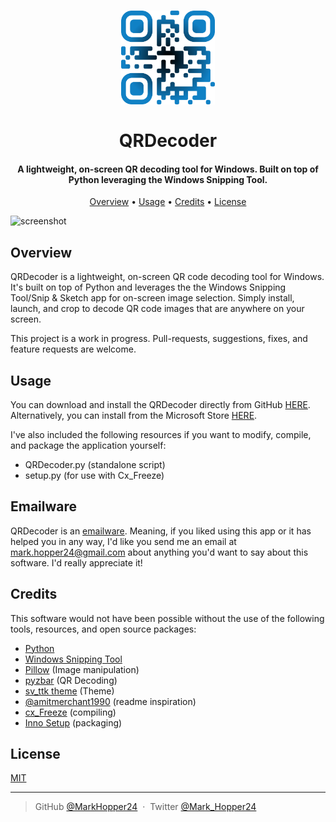 <h1 align="center">
  <a href="https://apps.microsoft.com/store/detail/qrdecoder/XPDLKS1X6WLBKJ?hl=en-us&gl=US"><img src="https://raw.githubusercontent.com/MarkHopper24/QRDecoder/main/Logo.png" alt="QRDecoder" width="150"></a><br>
  <br>
  QRDecoder

</h1>


<h4 align="center">A lightweight, on-screen QR decoding tool for Windows. Built on top of Python leveraging the Windows Snipping Tool.</h4>

<p align="center">
  <a href="#overview">Overview</a> •
  <a href="#usage">Usage</a> •
  <a href="#credits">Credits</a> •
  <a href="#license">License</a>
</p>

![screenshot](https://github.com/MarkHopper24/QRDecoder/blob/main/qrdecoder1.2.gif?raw=true)

## Overview

QRDecoder is a lightweight, on-screen QR code decoding tool for Windows. It's built on top of Python and leverages the the Windows Snipping Tool/Snip & Sketch app for on-screen image selection. Simply install, launch, and crop to decode QR code images that are anywhere on your screen. 

This project is a work in progress. Pull-requests, suggestions, fixes, and feature requests are welcome.


## Usage

You can download and install the QRDecoder directly from GitHub [HERE](https://github.com/MarkHopper24/QRDecoder/blob/main/QRDecoderSetup.exe). Alternatively, you can install from the Microsoft Store [HERE](https://apps.microsoft.com/store/detail/qrdecoder/XPDLKS1X6WLBKJ?hl=en-us&gl=US).

I've also included the following resources if you want to modify, compile, and package the application yourself:

* QRDecoder.py (standalone script)
* setup.py (for use with Cx_Freeze)

## Emailware

QRDecoder is an [emailware](https://en.wiktionary.org/wiki/emailware). Meaning, if you liked using this app or it has helped you in any way, I'd like you send me an email at <mark.hopper24@gmail.com> about anything you'd want to say about this software. I'd really appreciate it!

## Credits

This software would not have been possible without the use of the following tools, resources, and open source packages:

- [Python](https://www.python.org/)
- [Windows Snipping Tool](https://www.microsoft.com/store/productId/9MZ95KL8MR0L)
- [Pillow](https://github.com/python-pillow/Pillow/) (Image manipulation)
- [pyzbar](https://github.com/NaturalHistoryMuseum/pyzbar) (QR Decoding)
- [sv_ttk theme](https://github.com/rdbende/Sun-Valley-ttk-theme) (Theme)
- [@amitmerchant1990](https://github.com/amitmerchant1990/electron-markdownify#readme) (readme inspiration)
- [cx_Freeze](https://github.com/marcelotduarte/cx_Freeze) (compiling)
- [Inno Setup](https://jrsoftware.org/isinfo.php) (packaging)

## License

[MIT](https://github.com/MarkHopper24/QRDecoder/blob/main/LICENSE)

---

> GitHub [@MarkHopper24](https://github.com/MarkHopper24) &nbsp;&middot;&nbsp;
> Twitter [@Mark_Hopper24](https://twitter.com/Mark_Hopper24)

